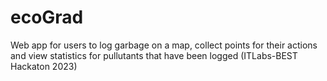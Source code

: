 # ecoGrad
Web app for users to log garbage on a map, collect points for their actions and view statistics for pullutants that have been logged (ITLabs-BEST Hackaton 2023)
